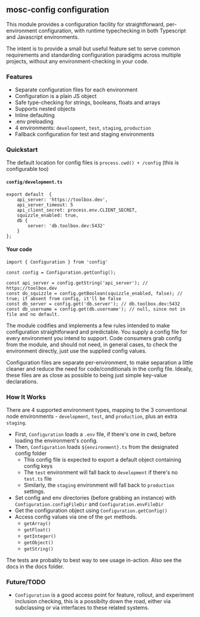 ## mosc-config configuration

This module provides a configuration facility for straightforward, per-environment configuration, with runtime typechecking in both Typescript and Javascript environments.

The intent is to provide a small but useful feature set to serve common requirements and standarding configuration paradigms across multiple projects, without any
environment-checking in your code.

### Features
- Separate configuration files for each environment
- Configuration is a plain JS object
- Safe type-checking for strings, booleans, floats and arrays
- Supports nested objects
- Inline defaulting
- .env preloading
- 4 environments: `development`, `test`, `staging`, `production`
- Fallback configuration for test and staging environments

### Quickstart

The default location for config files is `process.cwd() + /config` (this is configurable too)
 
 #### `config/development.ts`
``` 
export default  {
    api_server: 'https://toolbox.dev',
    api_server_timeout: 5
    api_client_secret: process.env.CLIENT_SECRET,
    squizzle_enabled: true,
    db { 
        server: 'db.toolbox.dev:5432'
    }
};

```
#### Your code
```
import { Configuration } from 'config'

const config = Configuration.getConfig();

const api_server = config.getString('api_server'); // https://toolbox.dev
const do_squizzle = config.getBoolean(squizzle_enabled, false); // true; if absent from config, it'll be false
const db_server = config.get('db.server'); // db.toolbox.dev:5432
const db_username = config.get(db.username'); // null, since not in file and no default.
```




The module codifies and implements a few rules intended to make configuration straightforward and predictable. You supply a config file for every environment you intend to support. Code consumers grab config from the module, and should not need, in general cases, to check the environment directly, just use the supplied config values.

Configuration files are separate per-environment, to make separation a little cleaner and reduce the need for code/conditionals in the config file. Ideally, these files are as close as possible to being just simple key-value declarations.

### How It Works

There are 4 supported environment types, mapping to the 3 conventional node environments - `development`, `test`, and `production`, plus an extra `staging`.

- First, `Configuration` loads a `.env` file, if there's one in cwd, before loading the environment's config.
- Then, `Configuration` loads `${environment}.ts` from the designated config folder
    - This config file is expected to export a default object containing config keys
    - The `test` environment will fall back to `development` if there's no `test.ts` file
    - Similarly, the `staging` environment will fall back to `production` settings. 
- Set config and env directories (before grabbing an instance) with `Configuration.configFileDir` and `Configuration.envFileDir`
- Get the configuration object using `Configuration.getConfig()`
- Access config values via one of the `get` methods. 
    - `getArray()`
    - `getFloat()`
    - `getInteger()`
    - `getObject()`
    - `getString()`

The tests are probably to best way to see usage in-action. Also see the docs in the docs folder.

### Future/TODO
- `Configuration` is a good access point for feature, rollout, and experiment inclusion checking, this is a possibilty down the road, either via subclassing or via interfaces to these related systems.


